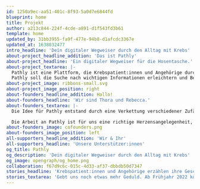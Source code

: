 ```yaml
---
id: 1250a9ec-aa51-401c-8f93-5a0d7e6844fd
blueprint: home
title: Projekt
author: a213c844-224f-4cde-a891-d1f543fd3b61
template: home
updated_by: 31bb3955-fa9f-477e-94b8-d1afcdc3367e
updated_at: 1638032477
intro_headline: 'Dein digitaler Wegweiser durch den Alltag mit Krebs'
about-project_headline_addition: 'Das ist Pathly'
about-project_headline: 'Ein digitaler Wegweiser für die Hosentasche.'
about-project_textarea: |-
  Pathly ist eine Plattform, die Krebspatient:innen und Angehörige durch den Alltag mit Krebs begleitet. Dabei wollen wir alle Seiten des Krebs beleuchten, wir möchten uns untereinander austauschen, inspirieren, Mut machen und Kraft spenden.
  Pathly soll die Suche nach wichtigen Informationen erleichtern und Betroffene mit wertvollen Tipps und Tricks unterstützen. Wir wollen einen Ort schaffen, an dem jede:r willkommen ist und den Raum hat seine oder ihre Geschichte zu erzählen.
about-project_image: ribbons-small.svg
about-project_image_position: right
about-founders_headline_addition: Hallo!
about-founders_headline: 'Wir sind Thora und Rebecca.'
about-founders_textarea: |-
  Die Idee für Pathly entstand durch eine Verkettung verschiedener Zufälle: Einem Verein, einer Tram-Fahrt und einem Radiointerview. Das Resultat: Zwei Personen, die sich kaum kannten, begannen gemeinsam ein Ziel und einen Wunsch zu verfolgen – eine App zu entwickeln, die Krebspatient:innen in ihrem Alltag unterstützt.

  Die Arbeit an Pathly ist für uns eine richtige Herzensangelegenheit, da wir persönlich wissen, wie schwer die Diagnose Krebs für Krebspatient:innen und ihre Angehörigen sein kann. Pathly gab uns die Möglichkeit Menschen in dieser schwierigen Zeit zur Seite zu stehen.
about-founders_image: cofounders.png
about-founders_image_position: left
all-supporters_headline_addition: 'Wir & Ihr'
all-supporters_headline: 'Unsere Unterstützer:innen'
og_title: Pathly
og_description: 'Dein digitaler Wegweiser durch den Alltag mit Krebs'
og_image: opengraph/og_home.png
collaboration: f67d9c6c-015c-4d33-af37-dbbdb50d7347
stories_headline: 'Krebspatient:innen und Angehörige erzählen ihre Geschichten.'
stories_textarea: 'Gebt uns noch etwas mehr Geduld. Ab Frühjahr 2022 könnt ihr hier all eure tollen Geschichten finden!'
---
```

